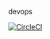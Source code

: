 devops

[![CircleCI](https://app.circleci.com/gh/mohamedrafaat1/devops.svg?style=shield)](https://circleci.com/gh/mohamedrafaat1/devops)
